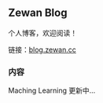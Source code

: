 ## Zewan Blog

个人博客，欢迎阅读！

链接：[blog.zewan.cc](https://blog.zewan.cc/)

### 内容

Maching Learning 更新中...

